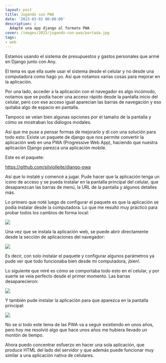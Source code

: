 ```yaml
---
layout: post
title: Jugando con PWA
date: '2023-03-02 00:00:00'
description: |
  Adapté una app django al formato PWA
cover: /images/2023/jugando-con-pwa/portada.jpg
tags:
- web
---
```


Estamos usando el sistema de presupuestos y gastos
personales que armé en Django junto con Any.

El tema es que ella suele usar el sistema desde el celular y
no desde una computadora como hago yo. Así que notamos
varias cosas para mejorar en la aplicación.

Por una lado, acceder a la aplicación con el navegador es
algo incómodo, notamos que se podía hacer una acceso rápido
desde la pantalla inicio del celular, pero con ese acceso
igual aparecían las barras de navegación y eso quitaba algo
de espacio en pantalla.

Tampoco se veían bien algunas opciones por el tamaño de la
pantalla y cómo se mostraban los diálogos modales.

Así que me puse a pensar formas de mejorarlo y dí con
una solución para todo esto: Existe un paquete de django que
nos permite convertir la aplicación web en una PWA
(Progressive Web App), haciendo que nuestra aplicación
Django parezca una aplicación mobile.

Este es el paquete:

https://github.com/silviolleite/django-pwa

Así que lo instalé y comencé a jugar. Pude hacer que la
aplicación tenga un icono de acceso y se pueda instalar en
la pantalla principal del celular, que desaparezcan las
barras de menú, la URL de la pantalla y algunos detalles
más.

Lo primero que noté luego de configurar el paquete es que la
aplicación se podía instalar desde la computadora. Lo que me
resultó muy práctico para probar todos los cambios de forma
local:

![](/images/2023/jugando-con-pwa/instalación-en-osx.png)

Una vez que se instala la aplicación web, se puede abrir
directamente desde la sección de aplicaciones del navegador:

![](/images/2023/jugando-con-pwa/apps.png)

Es decir, con solo instalar el paquete y configurar algunos
parámetros ya pude ver que todo funcionaba bien desde mi
computadora, ¡bien!.

Lo siguiente que miré es cómo se comportaba todo esto en el
celular, y por suerte se veía perfecto desde el primer
momento. Las barras desaparecieron:

![](/images/2023/jugando-con-pwa/comparativa.png)

Y también pude instalar la aplicación para que aparezca en
la pantalla principal:

![](/images/2023/jugando-con-pwa/inicio.png)

No se si todo este tema de las PWA va a seguir existiendo en
unos años, pero hoy me resolvió algo que hace unos años me
hubiera llevado un montón de tiempo.

Ahora puedo concentrar esfuerzo en hacer una sola
aplicación, que produce HTML del lado del servidor y que
además puede funcionar muy similar a una aplicación nativa
de celulares.
